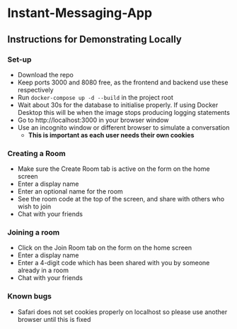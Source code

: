 # Instant-Messaging-App

## Instructions for Demonstrating Locally
### Set-up
- Download the repo
- Keep ports 3000 and 8080 free, as the frontend and backend use these respectively
- Run `docker-compose up -d --build` in the project root
- Wait about 30s for the database to initialise properly. If using Docker Desktop this will be when the image stops producing logging statements
- Go to http://localhost:3000 in your browser window
- Use an incognito window or different browser to simulate a conversation
    - **This is important as each user needs their own cookies**
### Creating a Room
- Make sure the Create Room tab is active on the form on the home screen
- Enter a display name
- Enter an optional name for the room
- See the room code at the top of the screen, and share with others who wish to join
- Chat with your friends
### Joining a room
- Click on the Join Room tab on the form on the home screen
- Enter a display name
- Enter a 4-digit code which has been shared with you by someone already in a room
- Chat with your friends
### Known bugs
- Safari does not set cookies properly on localhost so please use another browser until this is fixed
  
